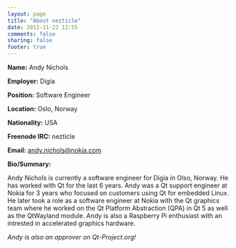 ```yaml
---
layout: page
title: "About nezticle"
date: 2012-11-22 12:55
comments: false
sharing: false
footer: true
---
```


**Name:** Andy Nichols

**Employer:** Digia

**Position:** Software Engineer

**Location:** Oslo, Norway

**Nationality:** USA

**Freenode IRC:** nezticle

**Email:** andy.nichols@nokia.com

**Bio/Summary:**

Andy Nichols is currently a software engineer for Digia in Olso, Norway.  He has worked with Qt for the last 6 years.  Andy was a Qt support engineer at Nokia for 3 years who focused on customers using Qt for embedded Linux.  He later took a role as a software engineer at Nokia with the Qt graphics team where he worked on the Qt Platform Abstraction (QPA) in Qt 5 as well as the QtWayland module.  Andy is also a Raspberry Pi enthusiast with an intrested in accelerated graphics hardware.

*Andy is also an approver on Qt-Project.org!*